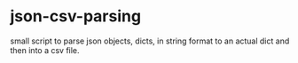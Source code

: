 # json-csv-parsing
 small script to parse json objects, dicts,  in string format to an actual dict and then into a csv file.
